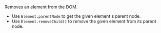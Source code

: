 Removes an element from the DOM.

- Use `Element.parentNode` to get the given element's parent node.
- Use `Element.removeChild()` to remove the given element from its parent node.